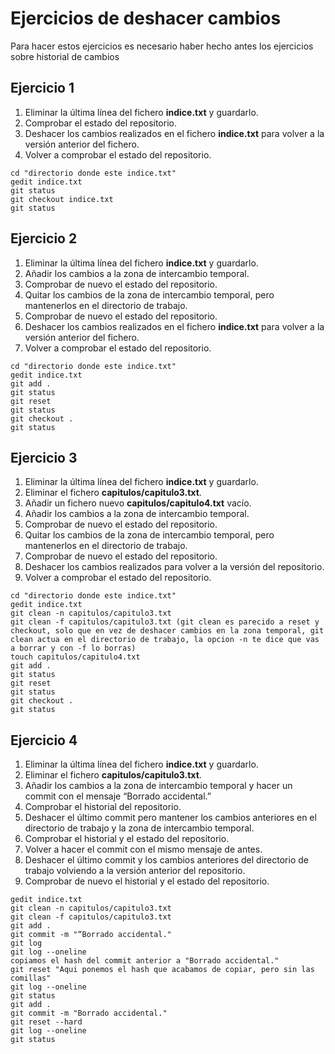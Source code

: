 # Ejercicios de deshacer cambios

Para hacer estos ejercicios es necesario haber hecho antes los ejercicios sobre historial de cambios

## Ejercicio 1

1. Eliminar la última línea del fichero **indice.txt** y guardarlo.
2. Comprobar el estado del repositorio.
3. Deshacer los cambios realizados en el fichero **indice.txt** para volver a la versión anterior del fichero.
4. Volver a comprobar el estado del repositorio.

~~~
cd "directorio donde este indice.txt"
gedit indice.txt
git status
git checkout indice.txt
git status
~~~

## Ejercicio 2

1. Eliminar la última línea del fichero **indice.txt** y guardarlo.
2. Añadir los cambios a la zona de intercambio temporal.
3. Comprobar de nuevo el estado del repositorio.
4. Quitar los cambios de la zona de intercambio temporal, pero mantenerlos en el directorio de trabajo.
5. Comprobar de nuevo el estado del repositorio.
6. Deshacer los cambios realizados en el fichero **indice.txt** para volver a la versión anterior del fichero.
7. Volver a comprobar el estado del repositorio.

~~~
cd "directorio donde este indice.txt"
gedit indice.txt
git add .
git status
git reset
git status
git checkout .
git status
~~~

## Ejercicio 3

1. Eliminar la última línea del fichero **indice.txt** y guardarlo.
2. Eliminar el fichero **capitulos/capitulo3.txt**.
3. Añadir un fichero nuevo **capitulos/capitulo4.txt** vacío.
4. Añadir los cambios a la zona de intercambio temporal.
5. Comprobar de nuevo el estado del repositorio.
6. Quitar los cambios de la zona de intercambio temporal, pero mantenerlos en el directorio de trabajo.
7. Comprobar de nuevo el estado del repositorio.
8. Deshacer los cambios realizados para volver a la versión del repositorio.
9. Volver a comprobar el estado del repositorio.

~~~
cd "directorio donde este indice.txt"
gedit indice.txt
git clean -n capitulos/capitulo3.txt
git clean -f capitulos/capitulo3.txt (git clean es parecido a reset y checkout, solo que en vez de deshacer cambios en la zona temporal, git clean actua en el directorio de trabajo, la opcion -n te dice que vas a borrar y con -f lo borras)
touch capitulos/capitulo4.txt
git add .
git status
git reset
git status
git checkout .
git status
~~~

## Ejercicio 4

1. Eliminar la última línea del fichero **indice.txt** y guardarlo. 
2. Eliminar el fichero **capitulos/capitulo3.txt**.
3. Añadir los cambios a la zona de intercambio temporal y hacer un commit con el mensaje “Borrado accidental.” 
4. Comprobar el historial del repositorio. 
5. Deshacer el último commit pero mantener los cambios anteriores en el directorio de trabajo y la zona de intercambio temporal. 
6. Comprobar el historial y el estado del repositorio. 
7. Volver a hacer el commit con el mismo mensaje de antes. 
8. Deshacer el último commit y los cambios anteriores del directorio de trabajo volviendo a la versión anterior del repositorio.
9. Comprobar de nuevo el historial y el estado del repositorio.

~~~
gedit indice.txt
git clean -n capitulos/capitulo3.txt
git clean -f capitulos/capitulo3.txt
git add .
git commit -m "“Borrado accidental."
git log
git log --oneline
copiamos el hash del commit anterior a "Borrado accidental."
git reset "Aqui ponemos el hash que acabamos de copiar, pero sin las comillas"
git log --oneline
git status
git add .
git commit -m "Borrado accidental."
git reset --hard
git log --oneline
git status
~~~
